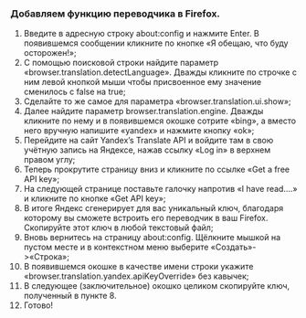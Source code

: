 ### Добавляем функцию переводчика в Firefox.
1. Введите в адресную строку about:config и нажмите Enter. В появившемся сообщении кликните по кнопке «Я обещаю, что буду осторожен!»;
2. С помощью поисковой строки найдите параметр «browser.translation.detectLanguage». Дважды кликните по строчке с ним левой кнопкой мыши чтобы присвоенное ему значение сменилось с false на true;
3. Сделайте то же самое для параметра «browser.translation.ui.show»;
4. Далее найдите параметр browser.translation.engine. Дважды кликните по нему и в появившемся окошке сотрите «bing», а вместо него вручную напишите «yandex» и нажмите кнопку «ok»;
5. Перейдите на сайт Yandex’s Translate API и войдите там в свою учётную запись на Яндексе, нажав ссылку «Log in» в верхнем правом углу;
6. Теперь прокрутите страницу вниз и кликните по ссылке «Get a free API key»;
7. На следующей странице поставьте галочку напротив «I have read….» и кликните по кнопке «Get API key»;
8. В итоге Яндекс сгенерирует для вас уникальный ключ, благодаря которому вы сможете встроить его переводчик в ваш Firefox. Скопируйте этот ключ в любой текстовый файл;
9. Вновь вернитесь на страницу about:config. Щёлкните мышкой на пустом месте и в контекстном меню выберите «Создать»->«Строка»;
10. В появившемся окошке в качестве имени строки укажите «browser.translation.yandex.apiKeyOverride» без кавычек;
11. В следующее (заключительное) окошко целиком скопируйте ключ, полученный в пункте 8.
12. Готово!
